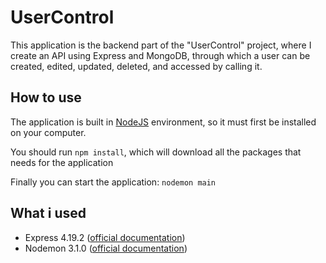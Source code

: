 # UserControl
This application is the backend part of the "UserControl" project, where I create an API using Express and MongoDB, through which a user can be created, edited, updated, deleted, and accessed by calling it.

## How to use
The application is built in [NodeJS](https://nodejs.org/en) environment, so it must first be installed on your computer.

You should run `npm install`, which will download all the packages that needs for the application

Finally you can start the application: `nodemon main`

## What i used
- Express 4.19.2 ([official documentation](https://expressjs.com/))
- Nodemon 3.1.0 ([official documentation](https://nodemon.io/))